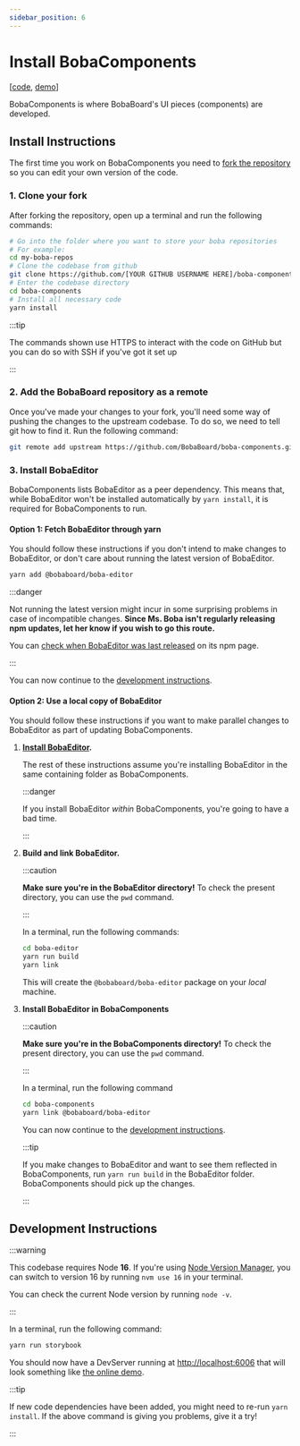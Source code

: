 ```yaml
---
sidebar_position: 6
---
```


# Install BobaComponents

\[[code](https://github.com/BobaBoard/boba-components),
[demo](https://bobaboard-ui.netlify.app/)]

BobaComponents is where BobaBoard's UI pieces (components) are developed.

## Install Instructions

The first time you work on BobaComponents you need to
[fork the repository](https://docs.github.com/en/get-started/quickstart/fork-a-repo#forking-a-repository)
so you can edit your own version of the code.

### 1. Clone your fork

After forking the repository, open up a terminal and run the following commands:

```bash showLineNumbers
# Go into the folder where you want to store your boba repositories
# For example:
cd my-boba-repos
# Clone the codebase from github
git clone https://github.com/[YOUR GITHUB USERNAME HERE]/boba-components.git
# Enter the codebase directory
cd boba-components
# Install all necessary code
yarn install
```

:::tip

The commands shown use HTTPS to interact with the code on GitHub but you can do
so with SSH if you've got it set up

:::

### 2. Add the BobaBoard repository as a remote

Once you've made your changes to your fork, you'll need some way of pushing the
changes to the upstream codebase. To do so, we need to tell git how to find it.
Run the following command:

```bash
git remote add upstream https://github.com/BobaBoard/boba-components.git
```

### 3. Install BobaEditor

BobaComponents lists BobaEditor as a peer dependency. This means that, while
BobaEditor won't be installed automatically by `yarn install`, it is required
for BobaComponents to run.

#### Option 1: Fetch BobaEditor through yarn

You should follow these instructions if you don't intend to make changes to
BobaEditor, or don't care about running the latest version of BobaEditor.

```bash showLineNumbers
yarn add @bobaboard/boba-editor
```

:::danger

Not running the latest version might incur in some surprising problems in case
of incompatible changes. **Since Ms. Boba isn't regularly releasing npm updates,
let her know if you wish to go this route.**

You can
[check when BobaEditor was last released](https://www.npmjs.com/package/@bobaboard/boba-editor)
on its npm page.

:::

You can now continue to the
[development instructions](#development-instructions).

#### Option 2: Use a local copy of BobaEditor

You should follow these instructions if you want to make parallel changes to
BobaEditor as part of updating BobaComponents.

1. **[Install BobaEditor](./boba-editor).**

   The rest of these instructions assume you're installing BobaEditor in the
   same containing folder as BobaComponents.

   :::danger

   If you install BobaEditor _within_ BobaComponents, you're going to have a bad
   time.

   :::

2. **Build and link BobaEditor.**

   :::caution

   **Make sure you're in the BobaEditor directory!** To check the present
   directory, you can use the `pwd` command.

   :::

   In a terminal, run the following commands:

   ```bash showLineNumbers
   cd boba-editor
   yarn run build
   yarn link
   ```

   This will create the `@bobaboard/boba-editor` package on your _local_
   machine.

3. **Install BobaEditor in BobaComponents**

   :::caution

   **Make sure you're in the BobaComponents directory!** To check the present
   directory, you can use the `pwd` command.

   :::

   In a terminal, run the following command

   ```bash showLineNumbers
   cd boba-components
   yarn link @bobaboard/boba-editor
   ```

   You can now continue to the
   [development instructions](#development-instructions).

   :::tip

   If you make changes to BobaEditor and want to see them reflected in
   BobaComponents, run `yarn run build` in the BobaEditor folder. BobaComponents
   should pick up the changes.

   :::

## Development Instructions

:::warning

This codebase requires Node **16**. If you're using
[Node Version Manager](https://github.com/nvm-sh/nvm), you can switch to version
16 by running `nvm use 16` in your terminal.

You can check the current Node version by running `node -v`.

:::

In a terminal, run the following command:

```bash showLineNumbers
yarn run storybook
```

You should now have a DevServer running at
[http://localhost:6006](http://localhost:6006) that will look something like
[the online demo](https://boba-components.netlify.app/).

:::tip

If new code dependencies have been added, you might need to re-run
`yarn install`. If the above command is giving you problems, give it a try!

:::

